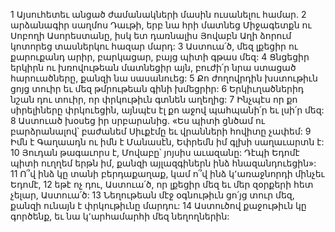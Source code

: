 1 Այսուհետեւ անցած ժամանակների մասին ուսանելու համար.
2 արձանագիր սաղմոս Դաւթի, երբ նա հրի մատնեց Միջագետքն ու Սոբողի Ասորեստանը, իսկ ետ դառնալիս Յովաբն Աղի ձորում կոտորեց տասներկու հազար մարդ:
3 Աստուա՛ծ, մեզ լքեցիր ու քարուքանդ արիր,
բարկացար, բայց պիտի գթաս մեզ:
4 Ցնցեցիր երկիրն ու խռովութեան մատնեցիր այն,
բուժի՛ր նրա ստացած հարուածները,
քանզի նա սասանուեց:
5 Քո ժողովրդին խստութիւն ցոյց տուիր
եւ մեզ թմրութեան գինի խմեցրիր:
6 Երկիւղածներիդ նշան դու տուիր,
որ փրկութիւն գտնեն աղեղից:
7 Ինչպէս որ քո սիրելիները փրկուեցին,
այնպէս էլ քո աջով պահպանի՛ր եւ լսի՛ր մեզ:
8 Աստուած խօսեց իր սրբարանից.
«Ես պիտի ցնծամ ու բարձրանալով՝ բաժանեմ Սիւքէմը
եւ վրանների հովիտը չափեմ:
9 Իմն է Գաղաադն ու իմն է Մանասէն,
Եփրեմն իմ գլխի սաղաւարտն է:
10 Յուդան թագաւորս է,
Մովաբը՝ յոյսիս աւազանը:
Դէպի Եդոմէ պիտի ուղղեմ երթն իմ,
քանզի այլազգիներն ինձ հնազանդուեցին»:
11 Ո՞վ ինձ կը տանի բերդաքաղաք,
կամ ո՞վ ինձ կ՚առաջնորդի մինչեւ Եդոմէ,
12 եթէ ոչ դու, Աստուա՛ծ, որ լքեցիր մեզ
եւ մեր զօրքերի հետ չելար, Աստուա՛ծ:
13 Նեղութեան մէջ օգնութիւն ցո՛յց տուր մեզ,
քանզի ունայն է փրկութիւնը մարդու:
14 Աստուծով քաջութիւն կը գործենք,
եւ նա կ՚արհամարհի մեզ նեղողներին:
